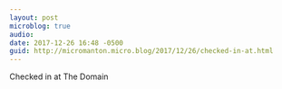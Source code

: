 ```yaml
---
layout: post
microblog: true
audio: 
date: 2017-12-26 16:48 -0500
guid: http://micromanton.micro.blog/2017/12/26/checked-in-at.html
---
```

Checked in at The Domain
